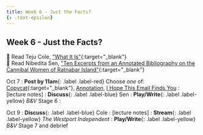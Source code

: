 ```yaml
---
title: Week 6 - Just the Facts?
{: .text-epsilon}
---
```


## Week 6 - Just the Facts?

📖 Read Teju Cole, ["What It Is"](ws297y/assets/pdfs/cole_what_it_is.pdf){:target="_blank"}   
📖 Read Nibedita Sen, ["Ten Excerpts from an Annotated Bibliography on the Cannibal Women of Ratnabar Island"](ws297y/assets/pdfs/sen_10_excerpts_from_annotated_bib.pdf){:target="_blank"}   

Oct 7
: **Post by 11am**{: .label .label-red} Choose *one* of: [Copycat](https://visforvali.github.io/ws297y/prompts/#copycat){:target="_blank"}, [Annotation](https://visforvali.github.io/ws297y/prompts/#annotation), [I Hope This Email Finds You](https://visforvali.github.io/ws297y/prompts/#i-hope-this-email-finds-you)
  : [lecture notes]
: **Discuss**{: .label .label-blue} Sen
: **Play/Write**{: .label .label-yellow} *B&V* Stage 6
  : &nbsp;

Oct 9
: **Discuss**{: .label .label-blue} Cole
  : [lecture notes]
: **Stream**{: .label .label-yellow} *The Westport Independent*
: **Play/Write**{: .label .label-yellow} *B&V* Stage 7 and debrief